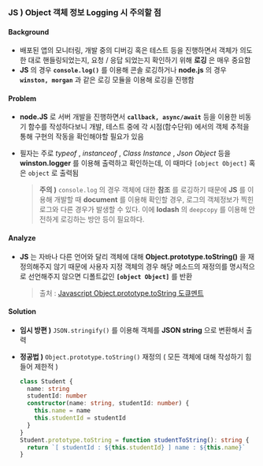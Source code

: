 ### JS ) Object 객체 정보 Logging 시 주의할 점



#### Background

- 배포된 앱의 모니터링, 개발 중의 디버깅 혹은 테스트 등을 진행하면서 객체가 의도한 대로 핸들링되었는지, 요청 / 응답 되었는지 확인하기 위해 **로깅** 은 매우 중요함
- **JS** 의 경우 **`console.log()`** 를 이용해 콘솔 로깅하거나 **node.js** 의 경우 **`winston, morgan`** 과 같은 로깅 모듈을 이용해 로깅을 진행함



#### Problem

- **node.JS** 로 서버 개발을 진행하면서 **`callback, async/await`** 등을 이용한 비동기 함수를 작성하다보니 개발, 테스트 중에 각 시점(함수단위) 에서의 객체 추적을 통해 구현의 작동을 확인해야할 필요가 있음

- 필자는 주로 *typeof* , *instanceof* , *Class Instance* , *Json Object* 등을 **winston.logger** 를 이용해 출력하고 확인하는데, 이 때마다 `[object Object]` 혹은 `object` 로 출력됨

  > **주의 )** `console.log` 의 경우 객체에 대한 **참조** 를 로깅하기 때문에 **JS** 를 이용해 개발할 때 **document** 를 이용해 확인할 경우, 로그의 객체정보가 찍힌 로그와 다른 경우가 발생할 수 있다. 이에 **lodash** 의 `deepcopy` 를 이용해 안전하게 로깅하는 방안 등이 필요하다.



#### Analyze

- **JS** 는 자바나 다른 언어와 달리 객체에 대해 **Object.prototype.toString()** 을 재정의해주지 않기 때문에 사용자 지정 객체의 경우 해당 메소드의 재정의를 명시적으로 선언해주지 않으면 디폴트값인 **`[object Object]`** 를 반환

  > 출처 : [Javascript Object.prototype.toString 도큐멘트](https://developer.mozilla.org/ko/docs/Web/JavaScript/Reference/Global_Objects/Object/toString)



#### Solution

- **임시 방편 )** `JSON.stringify()` 를 이용해 객체를 **JSON string** 으로 변환해서 출력

- **정공법 )** `Object.prototype.toString()` 재정의 ( 모든 객체에 대해 작성하기 힘들어 제한적 )

  ~~~typescript
  class Student {
    name: string
    studentId: number
    constructor(name: string, studentId: number) {
      this.name = name
      this.studentId = studentId
    }
  }
  Student.prototype.toString = function studentToString(): string {
    return `[ studentId : ${this.studentId} ] name : ${this.name}`
  }
  ~~~

  

